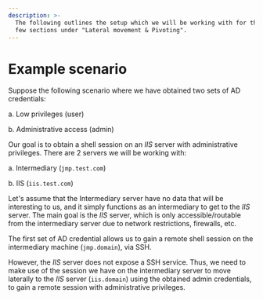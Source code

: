 ```yaml
---
description: >-
  The following outlines the setup which we will be working with for the next
  few sections under "Lateral movement & Pivoting".
---
```


# Example scenario

Suppose the following scenario where we have obtained two sets of AD credentials:&#x20;

a. Low privileges (user)

b. Administrative access (admin)&#x20;

Our goal is to obtain a shell session on an _IIS_ server with administrative privileges. There are 2 servers we will be working with:

a. Intermediary (`jmp.test.com`)

b. IIS (`iis.test.com`)

Let's assume that the Intermediary server have no data that will be interesting to us, and it simply functions as an intermediary to get to the _IIS_ server. The main goal is the _IIS_ server, which is only accessible/routable from the intermediary server due to network restrictions, firewalls, etc.

The first set of AD credential allows us to gain a remote shell session on the intermediary machine (`jmp.domain`), via SSH.&#x20;

However, the _IIS_ server does not expose a SSH service. Thus, we need to make use of the session we have on the intermediary server to move laterally to the _IIS_ server (`iis.domain`) using the obtained admin credentials, to gain a remote session with administrative privileges.&#x20;
